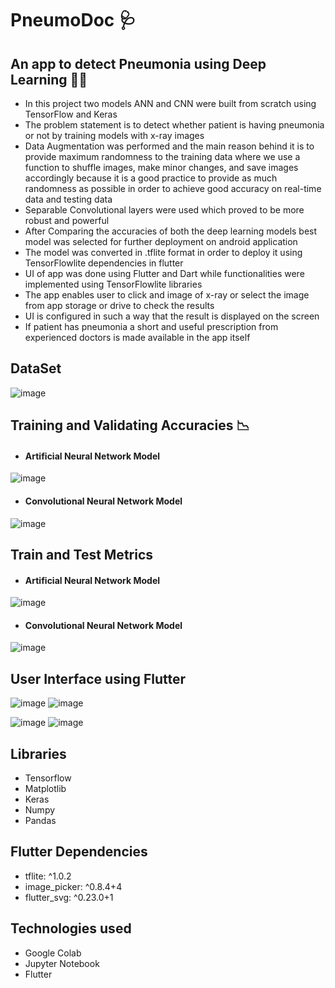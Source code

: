# **PneumoDoc** 🩺

## An app to detect Pneumonia using Deep Learning 🧠📱
- In this project two models ANN and CNN were built from scratch using TensorFlow and Keras
- The problem statement is to detect whether patient is having pneumonia or not by training models with x-ray images
- Data Augmentation was performed and the main reason behind it is to provide maximum randomness to the training data where we use a function to shuffle images, make minor changes, and save images accordingly because it is a good practice to provide as much randomness as possible in order to achieve good accuracy on real-time data and testing data
- Separable Convolutional layers were used which proved to be more robust and powerful
- After Comparing the accuracies of both the deep learning models best model was selected for further deployment on android application
- The model was converted in .tflite format in order to deploy it using TensorFlowlite dependencies in flutter
- UI of app was done using Flutter and Dart while functionalities were implemented using TensorFlowlite libraries
- The app enables user to click and image of x-ray or select the image from app storage or drive to check the results
- UI is configured in such a way that the result is displayed on the screen
- If patient has pneumonia a short and useful prescription from experienced doctors is made available in the app itself

## DataSet
![image](https://user-images.githubusercontent.com/78098329/156110186-0e3dc2d5-1bd5-4f4d-9148-4997d42d5b82.png)


## Training and Validating Accuracies 📉
- #### Artificial Neural Network Model
![image](https://user-images.githubusercontent.com/78098329/156110930-a027720b-2355-47d5-98a3-86af69492d5b.png)

- #### Convolutional Neural Network Model
![image](https://user-images.githubusercontent.com/78098329/156114016-172b1a12-8734-410b-8bdb-e585031d04c1.png)

## Train and Test Metrics
- #### Artificial Neural Network Model
![image](https://user-images.githubusercontent.com/78098329/156114044-511c6a8b-9585-433c-ba40-4182e5c7ab8c.png)

- #### Convolutional Neural Network Model
![image](https://user-images.githubusercontent.com/78098329/156114064-6e666378-57d3-4d84-9a0c-b1a2a32947be.png)

## User Interface using Flutter
![image](https://user-images.githubusercontent.com/78098329/156112145-c7043140-c068-4667-ba0e-728774bdd676.png)       ![image](https://user-images.githubusercontent.com/78098329/156111802-b06c32f5-9f6b-4714-a6d6-58c2791ec16a.png)


![image](https://user-images.githubusercontent.com/78098329/156111769-bd3c501b-32d6-4cdd-a3fc-6a0b8880ec4f.png)       ![image](https://user-images.githubusercontent.com/78098329/156112226-2aa97aa6-a294-4305-88d6-a75e050c5cc4.png)


## Libraries
- Tensorflow
- Matplotlib
- Keras
- Numpy
- Pandas

## Flutter Dependencies
- tflite: ^1.0.2
- image_picker: ^0.8.4+4
- flutter_svg: ^0.23.0+1

## Technologies used
- Google Colab
- Jupyter Notebook
- Flutter
